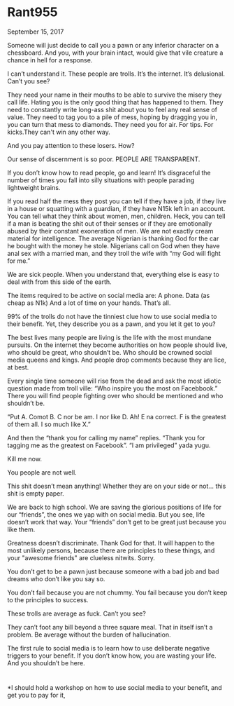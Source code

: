 # Rant955

September 15, 2017

Someone will just decide to call you a pawn or any inferior character on a chessboard. And you, with your brain intact, would give that vile creature a chance in hell for a response.

I can’t understand it. These people are trolls. It’s the internet. It’s delusional. Can’t you see?

They need your name in their mouths to be able to survive the misery they call life. Hating you is the only good thing that has happened to them. They need to constantly write long-ass shit about you to feel any real sense of value. They need to tag you to a pile of mess, hoping by dragging you in, you can turn that mess to diamonds. They need you for air. For tips. For kicks.They can't win any other way.

And you pay attention to these losers. How?

Our sense of discernment is so poor. PEOPLE ARE TRANSPARENT.

If you don’t know how to read people, go and learn! It’s disgraceful the number of times you fall into silly situations with people parading lightweight brains.

If you read half the mess they post you can tell if they have a job, if they live in a house or squatting with a guardian, if they have N15k left in an account. You can tell what they think about women, men, children. Heck, you can tell if a man is beating the shit out of their senses or if they are emotionally abused by their constant exoneration of men. We are not exactly cream material for intelligence. The average Nigerian is thanking God for the car he bought with the money he stole. Nigerians call on God when they have anal sex with a married man, and they troll the wife with “my God will fight for me.”

We are sick people. When you understand that, everything else is easy to deal with from this side of the earth.

The items required to be active on social media are: 
A phone. 
Data (as cheap as N1k)
And a lot of time on your hands.
That’s all.

99% of the trolls do not have the tinniest clue how to use social media to their benefit. Yet, they describe you as a pawn, and you let it get to you?

The best lives many people are living is the life with the most mundane pursuits. On the internet they become authorities on how people should live, who should be great, who shouldn’t be. Who should be crowned social media queens and kings. And people drop comments because they are lice, at best.

Every single time someone will rise from the dead and ask the most idiotic question made from troll ville: “Who inspire you the most on Facebbook.” There you will find people fighting over who should be mentioned and who shouldn’t be.

“Put A. Comot B. C nor be am. I nor like D. Ah! E na correct. F is the greatest of them all. I so much like X.”

And then the “thank you for calling my name” replies. “Thank you for tagging me as the greatest on Facebook”. “I am privileged” yada yugu.

Kill me now.

You people are not well.

This shit doesn’t mean anything! Whether they are on your side or not… this shit is empty paper. 

We are back to high school. We are saving the glorious positions of life for our “friends”, the ones we yap with on social media. But you see, life doesn’t work that way. Your “friends” don’t get to be great just because you like them.

Greatness doesn’t discriminate. Thank God for that. It will happen to the most unlikely persons, because there are principles to these things, and your "awesome friends" are clueless nitwits. Sorry.

You don’t get to be a pawn just because someone with a bad job and bad dreams who don’t like you say so.

You don’t fail because you are not chummy. You fail because you don’t keep to the principles to success.

These trolls are average as fuck. Can’t you see?

They can’t foot any bill beyond a three square meal. That in itself isn’t a problem. Be average without the burden of hallucination.

The first rule to social media is to learn how to use deliberate negative triggers to your benefit. If you don’t know how, you are wasting your life. And you shouldn’t be here.

#
*I should hold a workshop on how to use social media to your benefit, and get you to pay for it,